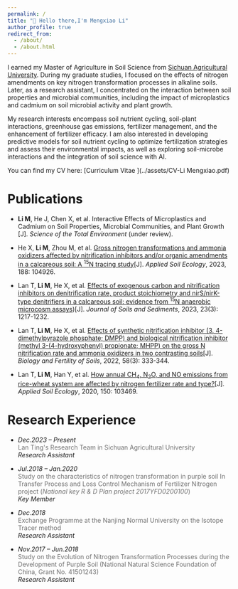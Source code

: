 ```yaml
---
permalink: /
title: "👋 Hello there,I'm Mengxiao Li"
author_profile: true
redirect_from: 
  - /about/
  - /about.html
---
```


I earned my Master of Agriculture in Soil Science from [Sichuan Agricultural University](https://www.sicau.edu.cn). During my graduate studies, I focused on the effects of nitrogen amendments on key nitrogen transformation processes in alkaline soils. Later, as a research assistant, I concentrated on the interaction between soil properties and microbial communities, including the impact of microplastics and cadmium on soil microbial activity and plant growth. 

My research interests encompass soil nutrient cycling, soil-plant interactions, greenhouse gas emissions, fertilizer management, and the enhancement of fertilizer efficacy. I am also interested in developing predictive models for soil nutrient cycling to optimize fertilization strategies and assess their environmental impacts, as well as exploring soil-microbe interactions and the integration of soil science with AI.

You can find my CV here: [Curriculum Vitae ](../assets/CV-Li Mengxiao.pdf)

Publications
======
- **Li M**, He J, Chen X, et al. Interactive Effects of Microplastics and Cadmium on Soil Properties, Microbial Communities, and Plant Growth [J]. *Science of the Total Environment* (under review).
  
- He X, **Li M**, Zhou M, et al. [Gross nitrogen transformations and ammonia oxidizers affected by nitrification inhibitors and/or organic amendments in a calcareous soil: A <sup>15</sup>N tracing study](https://www.sciencedirect.com/science/article/abs/pii/S0929139323001245)[J]. *Applied Soil Ecology*, 2023, 188: 104926.

- Lan T, **Li M**, He X, et al. [Effects of exogenous carbon and nitrification inhibitors on denitrification rate, product stoichiometry and nirS/nirK-type denitrifiers in a calcareous soil: evidence from <sup>15</sup>N anaerobic microcosm assays](https://link.springer.com/article/10.1007/s11368-022-03406-6))[J]. *Journal of Soils and Sediments*, 2023, 23(3): 1217-1232.

- Lan T, **Li M**, He X, et al. [Effects of synthetic nitrification inhibitor (3, 4-dimethylpyrazole phosphate; DMPP) and biological nitrification inhibitor (methyl 3-(4-hydroxyphenyl) propionate; MHPP) on the gross N nitrification rate and ammonia oxidizers in two contrasting soils](https://link.springer.com/article/10.1007/s00374-022-01628-x)[J]. *Biology and Fertility of Soils*, 2022, 58(3): 333-344.

- Lan T, **Li M**, Han Y, et al. [How annual CH<sub>4</sub>, N<sub>2</sub>O, and NO emissions from rice-wheat system are affected by nitrogen fertilizer rate and type?](https://www.sciencedirect.com/science/article/abs/pii/S0929139319309515)[J]. *Applied Soil Ecology*, 2020, 150: 103469.

Research Experience
======
- *Dec.2023 – Present*    
  <span style="color: #707070;">Lan Ting's Research Team in Sichuan Agricultural University</span>     
  *Research Assistant*
  
- *Jul.2018 – Jan.2020*     
  <span style="color: #707070;">Study on the characteristics of nitrogen transformation in purple soil In Transfer Process and Loss Control Mechanism of Fertilizer Nitrogen project (*National key R & D Plan project 2017YFD0200100*)</span>     
  *Key Member*
 
- *Dec.2018*  
  <span style="color: #707070;">Exchange Programme at the Nanjing Normal University on the Isotope Tracer method</span>  
  *Research Assistant*
  
- *Nov.2017 – Jun.2018*   
  <span style="color: #707070;">Study on the Evolution of Nitrogen Transformation Processes during the Development of Purple Soil (National Natural Science Foundation of China, Grant No. 41501243)</span>                            
  *Research Assistant*
  
